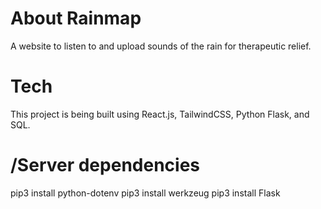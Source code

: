 # About Rainmap

A website to listen to and upload sounds of the rain for therapeutic relief. 

# Tech 

This project is being built using React.js, TailwindCSS, Python Flask, and SQL.

# /Server dependencies
pip3 install python-dotenv
pip3 install werkzeug
pip3 install Flask